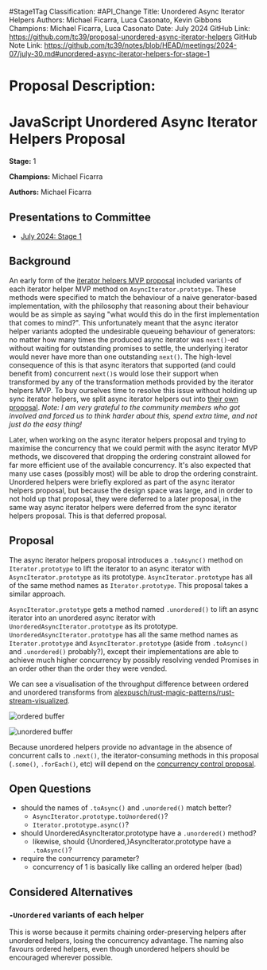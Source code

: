 #Stage1Tag
Classification: #API_Change
Title: Unordered Async Iterator Helpers
Authors: Michael Ficarra, Luca Casonato, Kevin Gibbons
Champions: Michael Ficarra, Luca Casonato
Date: July 2024
GitHub Link: https://github.com/tc39/proposal-unordered-async-iterator-helpers
GitHub Note Link: https://github.com/tc39/notes/blob/HEAD/meetings/2024-07/july-30.md#unordered-async-iterator-helpers-for-stage-1

# Proposal Description:
JavaScript Unordered Async Iterator Helpers Proposal
====================================================

**Stage:** 1

**Champions:** Michael Ficarra

**Authors:** Michael Ficarra

## Presentations to Committee

- [July 2024: Stage 1](https://docs.google.com/presentation/d/1EDhoV4Vyh1Pte-W2qWvvCeLwhQ61dMFT55GNg0VeDLM)

## Background

An early form of the [iterator helpers MVP proposal](https://github.com/tc39/proposal-iterator-helpers) included variants of each iterator helper MVP method on `AsyncIterator.prototype`. These methods were specified to match the behaviour of a naive generator-based implementation, with the philosophy that reasoning about their behaviour would be as simple as saying "what would this do in the first implementation that comes to mind?". This unfortunately meant that the async iterator helper variants adopted the undesirable queueing behaviour of generators: no matter how many times the produced async iterator was `next()`-ed without waiting for outstanding promises to settle, the underlying iterator would never have more than one outstanding `next()`. The high-level consequence of this is that async iterators that supported (and could benefit from) concurrent `next()`s would lose their support when transformed by any of the transformation methods provided by the iterator helpers MVP. To buy ourselves time to resolve this issue without holding up sync iterator helpers, we split async iterator helpers out into [their own proposal](https://github.com/tc39/proposal-async-iterator-helpers). *Note: I am very grateful to the community members who got involved and forced us to think harder about this, spend extra time, and not just do the easy thing!*

Later, when working on the async iterator helpers proposal and trying to maximise the concurrency that we could permit with the async iterator MVP methods, we discovered that dropping the ordering constraint allowed for far more efficient use of the available concurrency. It's also expected that many use cases (possibly most) will be able to drop the ordering constraint. Unordered helpers were briefly explored as part of the async iterator helpers proposal, but because the design space was large, and in order to not hold up that proposal, they were deferred to a later proposal, in the same way async iterator helpers were deferred from the sync iterator helpers proposal. This is that deferred proposal.

## Proposal

The async iterator helpers proposal introduces a `.toAsync()` method on `Iterator.prototype` to lift the iterator to an async iterator with `AsyncIterator.prototype` as its prototype. `AsyncIterator.prototype` has all of the same method names as `Iterator.prototype`. This proposal takes a similar approach.

`AsyncIterator.prototype` gets a method named `.unordered()` to lift an async iterator into an unordered async iterator with `UnorderedAsyncIterator.prototype` as its prototype. `UnorderedAsyncIterator.prototype` has all the same method names as `Iterator.prototype` and `AsyncIterator.prototype` (aside from `.toAsync()` and `.unordered()` probably?), except their implementations are able to achieve much higher concurrency by possibly resolving vended Promises in an order other than the order they were vended.

We can see a visualisation of the throughput difference between ordered and unordered transforms from [alexpusch/rust-magic-patterns/rust-stream-visualized](https://github.com/alexpusch/rust-magic-patterns/blob/master/rust-stream-visualized/Readme.md).

![ordered buffer](https://github.com/alexpusch/rust-magic-patterns/raw/master/rust-stream-visualized/resources/buffer_5.gif)

![unordered buffer](https://github.com/alexpusch/rust-magic-patterns/raw/master/rust-stream-visualized/resources/buffer_unordered_5.gif)

Because unordered helpers provide no advantage in the absence of concurrent calls to `.next()`, the iterator-consuming methods in this proposal (`.some()`, `.forEach()`, etc) will depend on the [concurrency control proposal](https://github.com/michaelficarra/proposal-concurrency-control).

## Open Questions

- should the names of `.toAsync()` and `.unordered()` match better?
  - `AsyncIterator.prototype.toUnordered()`?
  - `Iterator.prototype.async()`?
- should UnorderedAsyncIterator.prototype have a `.unordered()` method?
  - likewise, should {Unordered,}AsyncIterator.prototype have a `.toAsync()`?
- require the concurrency parameter?
  - concurrency of 1 is basically like calling an ordered helper (bad)

## Considered Alternatives

### `-Unordered` variants of each helper

This is worse because it permits chaining order-preserving helpers after unordered helpers, losing the concurrency advantage. The naming also favours ordered helpers, even though unordered helpers should be encouraged wherever possible.
